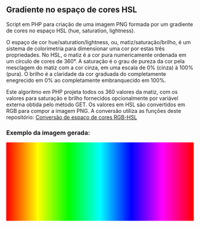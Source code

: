 ## Gradiente no espaço de cores HSL

Script em PHP para criação de uma imagem PNG formada por um gradiente de cores no espaço HSL (hue, saturation, lightness).

O espaço de cor hue/saturation/lightness, ou, matiz/saturação/brilho, é um sistema de colorimetria para dimensionar uma cor por estas três propriedades. No HSL, o matiz é a cor pura numericamente ordenada em um círculo de cores de 360°. A saturação é o grau de pureza da cor pela mesclagem do matiz com a cor cinza, em uma escala de 0% (cinza) à 100% (pura). O brilho é a claridade da cor graduada do completamente enegrecido em 0% ao completamente embranquecido em 100%.

Este algoritmo em PHP projeta todos os 360 valores da matiz, com os valores para saturação e brilho fornecidos opcionalmente por variável externa obtida pelo método GET. Os valores em HSL são convertidos em RGB para compor a imagem PNG. A conversão utiliza as funções deste repositório: [Conversão de espaço de cores RGB-HSL](https://github.com/danmadeira/conversao-rgb-hsl)

### Exemplo da imagem gerada:

![Senoide](img/hsl.png?raw=true)

